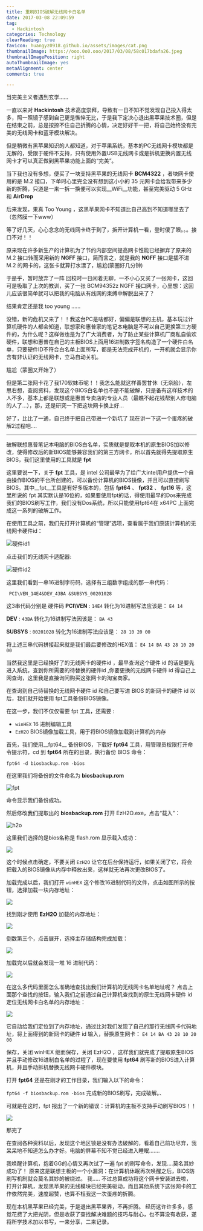 ```yaml
---
title: 重刷BIOS破解无线网卡白名单
date: 2017-03-08 22:09:59
tag: 
  - Hackintosh 
categories: Technology  
clearReading: true
favicon: huangyz0918.github.io/assets/images/cat.png 
thumbnailImage: https://ooo.0o0.ooo/2017/03/08/58c017bdafa26.jpeg
thumbnailImagePosition: right 
autoThumbnailImage: yes
metaAlignment: center
comments: true 

---
```


当完美主义者遇到玄学……


<!-- more -->
一直以来对 __Hackintosh__ 技术高度崇拜，导致有一日不知不觉发现自己投入得太多，照一照镜子感到自己更是憔悴无比，于是我下定决心退出黑苹果技术圈，但是在结束之前，总是按捺不住自己折腾的心情，决定好好干一把，将自己始终没有完美的无线网卡和蓝牙模块解决。

但是稍微有黑苹果知识的人都知道，对于苹果系统，基本的PC无线网卡模块都是无解的，受限于硬件不支持，只有使用外置USB无线网卡或是拆机更换内置无线网卡才可以真正做到黑苹果功能上面的“完美”。

当下我也没有多想，便买了一块支持黑苹果的无线网卡 __BCM4322__ ，者块网卡使用的是 M.2 接口，下单时心里完全没有想到这小小的 35 元网卡会给我带来多少新的折腾，只道是一来一拆一换便可以实现__WiFi__功能，甚至完美驱动 5 GHz 和 __AirDrop__

后来发现，果真 Too Young ，这黑苹果网卡不知道比自己高到不知道哪里去了（忽然膜一下www）

等了好几天，心心念念的无线网卡终于到了，拆开计算机一看，登时傻了眼。。。接口不对！！

原来现在许多新生产的计算机为了节约内部空间提高网卡性能已经摒弃了原来的 M.2 接口转而采用新的 __NGFF__ 接口，简而言之，就是我的 __NGFF__ 接口是插不进 M.2 的网卡的，这张卡就算打水漂了，尴尬(蒙圈好几分钟)

于是乎，暂时放弃了一阵
回校时一日闲着无聊，一不小心又买了一张网卡，这回可是吸取了上次的教训，买了一张 BCM94352z NGFF 接口网卡，心里想：这回儿应该很简单就可以把我的电脑从有线网的束缚中解脱出来了？

结果肯定还是我 too young ……

没错，新的危机又来了！！我这台PC是啥都好，偏偏是联想的主机，基本玩过计算机硬件的人都会知道，联想家和惠普家的笔记本电脑是不可以自己更换第三方硬件的，为什么呢？这样做也是为了广大消费者，为了防止某些计算机厂商私自偷欢硬件，联想和惠普在自己的主板BIOS上面用16进制数字签名构造了一个硬件白名单，只要硬件ID不符合白名单上面所写，都是无法完成开机的，一开机就会显示你含有非认证的无线网卡，立马自动关机。

尴尬（蒙圈又开始了）

但是第二张网卡花了我170软妹币呢！！我怎么能就这样善罢甘休（无奈脸），左思右想，查阅资料，发现这个BIOS白名单也不是不能破解，只是备有这样技术的人不多，基本上都是联想或是惠普专卖店的专业人员（最瞧不起花钱帮别人修电脑的人了...），那，还是研究一下把这块网卡换上好...

好了，比比了一通，自己终于把自己带进一个新坑了
现在讲一下这一个蛋疼的破解2过程吧....

---

破解联想惠普笔记本电脑的BIOS白名单，实质就是提取本机的原生BIOS加以修改，使得修改后的新BIOS能够兼容我们的第三方网卡，所以首先就得先提取原生BIOS，我们这里使用的工具就是 __fpt__

这里要说一下，关于 __fpt__ 工具，是 intel 公司最早为了给广大intel用户提供一个自由操作BIOS的平台所创建的，可以备份计算机的BIOS镜像，并且可以直接刷写BIOS。其中__fpt__工具是有好多版本的，包括 __fpt64__ 、 __fpt32__ 、 __fpt16__ 等，这里所说的 fpt 其实默认是16位的，如果要使用fpt的话，得使用最早的Dos来完成我们的BIOS刷写工作，我们没有Dos系统，所以只能使用fpt64在 x64PC 上面完成这一系列的破解工作。

在使用工具之前，我们先打开计算机的“管理”选项，查看属于我们原装计算机的无线网卡硬件id：

![硬件id1](https://ooo.0o0.ooo/2017/03/10/58c2b002050c6.png)

点击我们的无线网卡适配器:

![硬件id2](https://ooo.0o0.ooo/2017/03/10/58c2affde7ca1.png)

这里我们看到一串16进制字符码，选择有三组数字组成的那一串代码：

` PCI\VEN_14E4&DEV_43BA	&SUBSYS_00201028`

这3串代码分别是
硬件码 __PCI\VEN__ : ` 14E4 ` 转化为16进制写法应该是： ` E4 14 `

__DEV__ : ` 43BA ` 转化为16进制写法因该是： ` BA 43 `

__SUBSYS__ : ` 00201028 ` 转化为16进制写法应该是： ` 28 10 20 00 `

将上述三串代码拼接起来就是我们最后要修改的HEX值： ` E4 14 BA 43 28 10 20 00 `

当然我这里是已经换好了的无线网卡的硬件id ，最早查询这个硬件 id 的话是要先进入系统，查到你所需要的待替换的硬件id ,你要更换的无线网卡硬件 id 得自己上网查询，这里我是直接询问购买这张网卡的淘宝商家。

在查询到自己待替换的无线网卡硬件 id 和自己要写进 BIOS 的新网卡的硬件 id 以后，我们就开始使用 fpt工具备份BIOS镜像。

在这一步，我们不仅仅需要 fpt 工具，还需要 :

- ` winHEX ` 16 进制编辑工具
-  ` EzH2O ` BIOS镜像加载工具，用于将BIOS镜像加载到计算机的内存

首先，我们使用__fpt64__ 备份BIOS，下载好 __fpt64__ 工具，用管理员权限打开命令提示符，cd 到 __fpt64__ 所在的目录，执行备份 BIOS 命令：

` fpt64 -d biosbackup.rom -bios `

在这里我们将备份的文件命名为 __biosbackup.rom__ 

![fpt](https://ooo.0o0.ooo/2017/03/10/58c2b0052617b.png)

命令显示我们备份成功。

然后修改我们提取出的 __biosbackup.rom__ 打开 EzH2O.exe，点击“载入”：

![h2o](https://ooo.0o0.ooo/2017/03/10/58c2afffeafdf.png)

这里我们选择的是bios名称是 flash.rom 
显示载入成功：

![](https://ooo.0o0.ooo/2017/03/10/58c2b003a40c5.png)

这个时候点击确定，不要关闭 `EzH2O` 让它在后台保持运行，如果关闭了它，将会把载入的BIOS镜像从内存中释放出来，这样就无法再次更改BIOS了。

加载完成以后，我们打开 ` winHEX ` 这个修改16进制代码的文件，点击如图所示的按钮，选择加载一块内存地址：

![](https://ooo.0o0.ooo/2017/03/10/58c2b00540ac7.png)

找到刚才使用 __EzH2O__ 加载的内存地址：

![](https://ooo.0o0.ooo/2017/03/10/58c2b003c4e53.png)

倒数第三个，点击展开，选择主存储结构完成加载：

![](https://ooo.0o0.ooo/2017/03/10/58c2b0055c4d3.png)

加载完以后就会发现一堆 16 进制代码：

![](https://ooo.0o0.ooo/2017/03/10/58c2b005a640d.png)

在这么多代码里面怎么准确地查找出我们计算机的无线网卡名单地址呢？ 点击上面那个查找的按钮，输入我们之前通过自己计算机查找到的原生无线网卡硬件 id 定位无线网卡白名单的内存地址：

![](https://ooo.0o0.ooo/2017/03/10/58c2b006ab06f.png)

它自动给我们定位到了内存地址，通过比对我们发现了自己的那行无线网卡代码地址，将上面得到的新网卡的硬件 id 输入，替换原生网卡： ` E4 14 BA 43 28 10 20 00 `

保存，关闭 winHEX 继而保存，关闭 EzH2O ，这样我们就完成了提取原生BIOS并且手动修改16进制白名单的过程了，现在要使用 __fpt64__ 刷写新的BIOS进入计算机，并且手动拆机替换无线网卡硬件模块。

打开 __fpt64__ 还是在刚才的工作目录，我们输入以下的命令：

` fpt64 -f biosbackup.rom -bios ` 完成新的BIOS刷写，完成破解。、

可就是在这时，fpt 报出了一个新的错误：计算机的主板不支持手动刷写BIOS！！

![](https://ooo.0o0.ooo/2017/03/10/58c2b7ba0277b.png) 

那完了

在查阅各种资料以后，发现这个地区锁是没有办法破解的，看着自己前功尽弃，我呆呆地不知道怎么办才好。电脑的屏幕不知不觉已经进入睡眠.......

我唤醒计算机，抱着GG的心情又再次试了一遍 fpt 的刷写命令，发现....莫名其妙成功了！
原来这是联想主板的一个小漏洞：在计算机休眠再次唤醒之后，BIOS防刷写机制就会莫名其妙的被绕过。
我.....
不过总算成功将这个网卡安装进去啦，打开计算机，发现黑苹果的无线模块已经完美驱动，而且其他系统下这张网卡的工作依然完美，速度超赞，也算不枉我这一次蛋疼的折腾。

现在本机黑苹果已经完美，于是退出黑苹果界，不再折腾。
经历这许许多多，感觉花费了大把光阴，但是收获了查找解决难题的技巧与耐心，也不算没有收获，遂将所学技术加以书写，一来分享，二来记录。










<!-- more -->